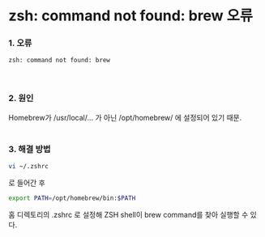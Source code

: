 # zsh: command not found: brew 오류
### 1. 오류
```bash
zsh: command not found: brew
```
</br>

### 2. 원인
Homebrew가 /usr/local/... 가 아닌  /opt/homebrew/ 에 설정되어 있기 때문.
<br /><br />

### 3. 해결 방법
```bash
vi ~/.zshrc
```
로 들어간 후
```bash
export PATH=/opt/homebrew/bin:$PATH
```
홈 디렉토리의 .zshrc 로 설정해 ZSH shell이 brew command를 찾아 실행할 수 있다.